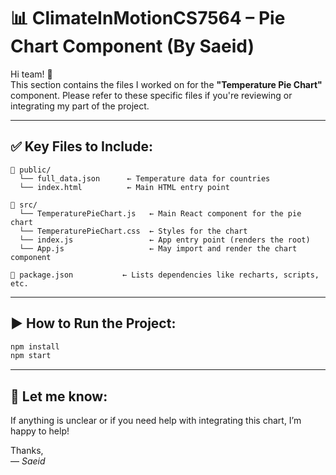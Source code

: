 # 📊 ClimateInMotionCS7564 – Pie Chart Component (By Saeid)

Hi team! 👋  
This section contains the files I worked on for the **"Temperature Pie Chart"** component. Please refer to these specific files if you're reviewing or integrating my part of the project.

---

## ✅ Key Files to Include:

```
📁 public/
  └── full_data.json      ← Temperature data for countries
  └── index.html          ← Main HTML entry point

📁 src/
  └── TemperaturePieChart.js   ← Main React component for the pie chart
  └── TemperaturePieChart.css  ← Styles for the chart
  └── index.js                 ← App entry point (renders the root)
  └── App.js                   ← May import and render the chart component

📄 package.json           ← Lists dependencies like recharts, scripts, etc.
```


---

## ▶️ How to Run the Project:

```bash
npm install
npm start
```

---

## 💬 Let me know:

If anything is unclear or if you need help with integrating this chart, I’m happy to help!

Thanks,  
— *Saeid*